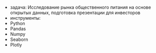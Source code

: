 - задача:
Исследование рынка общественного питания на основе открытых данных, подготовка презентации для инвесторов
- инструменты:
 - Python
 - Pandas
 - Numpy
 - Seaborn
 - Plotly
